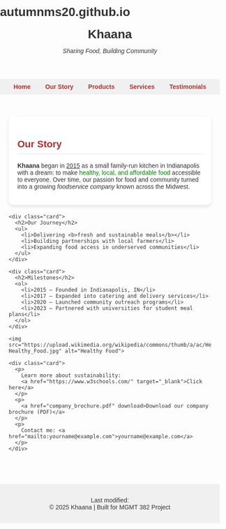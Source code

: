 # autumnms20.github.io
<!DOCTYPE html>
<html lang="en">
<head>
  <meta charset="UTF-8">
  <title>Khaana - Our Story</title>
  <style>
    body {
      font-family: 'Verdana', sans-serif;
      margin: 0;
      padding: 0;
      background-color: #fdfdfd;
      color: #333;
    }

    header {
      background-color: #a83232;
      color: white;
      padding: 20px;
      text-align: center;
    }

    header h1 {
      margin: 0;
      font-family: 'Georgia', serif;
    }

    nav {
      background-color: #f0f0f0;
      padding: 10px;
      text-align: center;
    }

    nav a {
      margin: 0 15px;
      text-decoration: none;
      font-weight: bold;
      color: #a83232;
    }

    nav a:hover {
      color: #333;
    }

    .container {
      max-width: 900px;
      margin: 30px auto;
      padding: 20px;
    }

    .card {
      background: white;
      border-radius: 10px;
      box-shadow: 0 4px 8px rgba(0,0,0,0.1);
      margin-bottom: 20px;
      padding: 20px;
    }

    h2 {
      color: #a83232;
      font-size: 22px;
      border-bottom: 2px solid #f0f0f0;
      padding-bottom: 8px;
    }

    ul, ol {
      margin-left: 20px;
    }

    img {
      display: block;
      margin: 20px auto;
      border-radius: 10px;
      max-width: 100%;
    }

    footer {
      background-color: #f0f0f0;
      text-align: center;
      padding: 15px;
      margin-top: 40px;
      font-size: 14px;
    }

    footer a {
      color: #a83232;
      text-decoration: none;
    }
  </style>
</head>
<body>

  <header>
    <h1>Khaana</h1>
    <p><i>Sharing Food, Building Community</i></p>
  </header>

  <nav>
    <a href="#">Home</a>
    <a href="#">Our Story</a>
    <a href="#">Products</a>
    <a href="#">Services</a>
    <a href="#">Testimonials</a>
  </nav>

  <div class="container">
    <div class="card">
      <h2>Our Story</h2>
      <p>
        <b>Khaana</b> began in <u>2015</u> as a small family-run kitchen in Indianapolis with 
        a dream: to make <span style="color:green;">healthy, local, and affordable food</span> accessible 
        to everyone. Over time, our passion for food and community turned into a 
        growing <i>foodservice company</i> known across the Midwest.
      </p>
    </div>

    <div class="card">
      <h2>Our Journey</h2>
      <ul>
        <li>Delivering <b>fresh and sustainable meals</b></li>
        <li>Building partnerships with local farmers</li>
        <li>Expanding food access in underserved communities</li>
      </ul>
    </div>

    <div class="card">
      <h2>Milestones</h2>
      <ol>
        <li>2015 – Founded in Indianapolis, IN</li>
        <li>2017 – Expanded into catering and delivery services</li>
        <li>2020 – Launched community outreach programs</li>
        <li>2023 – Partnered with universities for student meal plans</li>
      </ol>
    </div>

    <img src="https://upload.wikimedia.org/wikipedia/commons/thumb/a/ac/Healthy_Food.jpg/640px-Healthy_Food.jpg" alt="Healthy Food">

    <div class="card">
      <p>
        Learn more about sustainability: 
        <a href="https://www.w3schools.com/" target="_blank">Click here</a>
      </p>
      <p>
        <a href="company_brochure.pdf" download>Download our company brochure (PDF)</a>
      </p>
      <p>
        Contact me: <a href="mailto:yourname@example.com">yourname@example.com</a>
      </p>
    </div>
  </div>

  <footer>
    <p>
      Last modified: <script>document.write(document.lastModified);</script>
      <br>
      © 2025 Khaana | Built for MGMT 382 Project
    </p>
  </footer>

</body>
</html>
